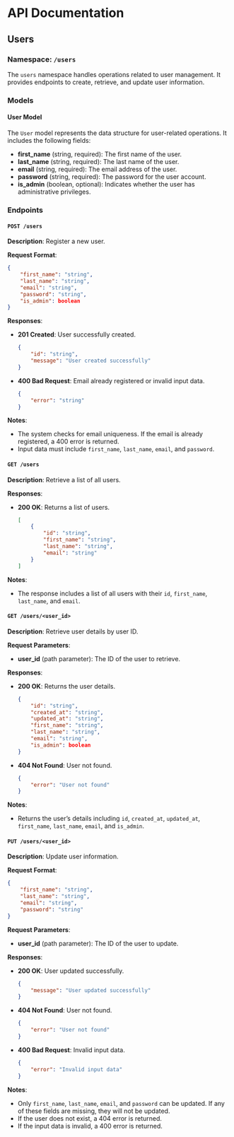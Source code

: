 # API Documentation

## Users

### Namespace: `/users`

The `users` namespace handles operations related to user management. It provides endpoints to create, retrieve, and update user information.

### Models

#### User Model

The `User` model represents the data structure for user-related operations. It includes the following fields:

- **first_name** (string, required): The first name of the user.
- **last_name** (string, required): The last name of the user.
- **email** (string, required): The email address of the user.
- **password** (string, required): The password for the user account.
- **is_admin** (boolean, optional): Indicates whether the user has administrative privileges.

### Endpoints

#### `POST /users`

**Description**: Register a new user.

**Request Format**:
```json
{
    "first_name": "string",
    "last_name": "string",
    "email": "string",
    "password": "string",
    "is_admin": boolean
}
```

**Responses**:
- **201 Created**: User successfully created.
  ```json
  {
      "id": "string",
      "message": "User created successfully"
  }
  ```
- **400 Bad Request**: Email already registered or invalid input data.
  ```json
  {
      "error": "string"
  }
  ```

**Notes**:
- The system checks for email uniqueness. If the email is already registered, a 400 error is returned.
- Input data must include `first_name`, `last_name`, `email`, and `password`.

#### `GET /users`

**Description**: Retrieve a list of all users.

**Responses**:
- **200 OK**: Returns a list of users.
  ```json
  [
      {
          "id": "string",
          "first_name": "string",
          "last_name": "string",
          "email": "string"
      }
  ]
  ```

**Notes**:
- The response includes a list of all users with their `id`, `first_name`, `last_name`, and `email`.

#### `GET /users/<user_id>`

**Description**: Retrieve user details by user ID.

**Request Parameters**:
- **user_id** (path parameter): The ID of the user to retrieve.

**Responses**:
- **200 OK**: Returns the user details.
  ```json
  {
      "id": "string",
      "created_at": "string",
      "updated_at": "string",
      "first_name": "string",
      "last_name": "string",
      "email": "string",
      "is_admin": boolean
  }
  ```
- **404 Not Found**: User not found.
  ```json
  {
      "error": "User not found"
  }
  ```

**Notes**:
- Returns the user’s details including `id`, `created_at`, `updated_at`, `first_name`, `last_name`, `email`, and `is_admin`.

#### `PUT /users/<user_id>`

**Description**: Update user information.

**Request Format**:
```json
{
    "first_name": "string",
    "last_name": "string",
    "email": "string",
    "password": "string"
}
```

**Request Parameters**:
- **user_id** (path parameter): The ID of the user to update.

**Responses**:
- **200 OK**: User updated successfully.
  ```json
  {
      "message": "User updated successfully"
  }
  ```
- **404 Not Found**: User not found.
  ```json
  {
      "error": "User not found"
  }
  ```
- **400 Bad Request**: Invalid input data.
  ```json
  {
      "error": "Invalid input data"
  }
  ```

**Notes**:
- Only `first_name`, `last_name`, `email`, and `password` can be updated. If any of these fields are missing, they will not be updated.
- If the user does not exist, a 404 error is returned.
- If the input data is invalid, a 400 error is returned.